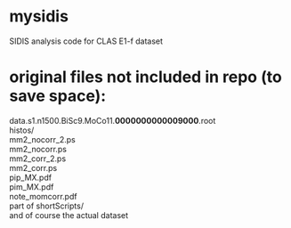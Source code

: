 # mysidis
SIDIS analysis code for CLAS E1-f dataset

# original files not included in repo (to save space):
data.s1.n1500.BiSc9.MoCo11.__0000000000009000__.root <br />
histos\/ <br />
mm2_nocorr_2.ps <br />
mm2_nocorr.ps <br />
mm2_corr_2.ps <br />
mm2_corr.ps <br />
pip_MX.pdf <br />
pim_MX.pdf <br />
note_momcorr.pdf <br />
part of shortScripts\/ <br />
and of course the actual dataset <br />

